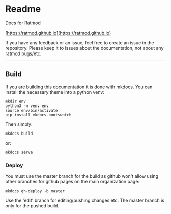 # Readme

Docs for Ratmod

[https://ratmod.github.io](https://ratmod.github.io)

If you have any feedback or an issue, feel free to create an issue in the repository. Please keep it to issues about the documentation, not about any ratmod bugs/etc.

---

## Build

If you are building this documentation it is done with mkdocs. You can install the necessary theme into a python venv:

	mkdir env
	python3 -m venv env
	source env/bin/activate
	pip install mkdocs-bootswatch

Then simply:

	mkdocs build

or:

	mkdocs serve

### Deploy

You must use the master branch for the build as github won't allow using other branches for github pages on the main organization page:

    mkdocs gh-deploy -b master

Use the 'edit' branch for editing/pushing changes etc. The master branch is only for the pushed build.

